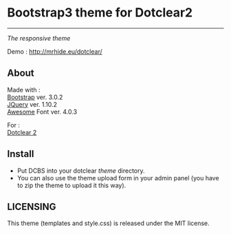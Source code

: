 # Bootstrap3 theme for Dotclear2

---

*The responsive theme*

Demo : http://mrhide.eu/dotclear/

## About

Made with :  
[Bootstrap](http://getbootstrap.com) ver. 3.0.2  
[JQuery](http://jquery.com) ver. 1.10.2  
[Awesome](http://fortawesome.github.io/Font-Awesome/) Font ver. 4.0.3

For :  
[Dotclear 2](http://dotclear.org)

## Install

*   Put DCBS into your dotclear _theme_ directory.
*   You can also use the theme upload form in your admin panel (you have to zip the theme to upload it this way).

## LICENSING

This theme (templates and style.css) is released under the MIT license.
